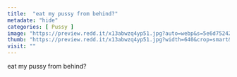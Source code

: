 ```yaml
---
title:  "eat my pussy from behind?"
metadate: "hide"
categories: [ Pussy ]
image: "https://preview.redd.it/x13abwzq4yp51.jpg?auto=webp&s=5e6d7524260ce679ed256de0c661e95721e8083e"
thumb: "https://preview.redd.it/x13abwzq4yp51.jpg?width=640&crop=smart&auto=webp&s=831668cd95e5ef3f42c24b2a4034323071d88bc6"
visit: ""
---
```

eat my pussy from behind?

